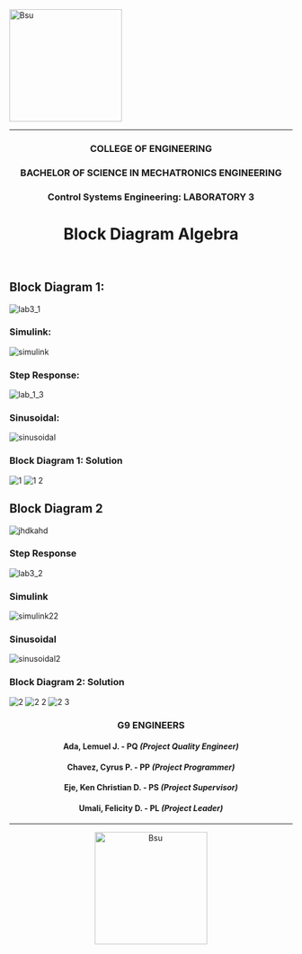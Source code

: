   <img src=https://github.com/limwelwel/ROBOTICS-2-PICTURES-AND-GIF/blob/44a768492060b21e114aa6e205f7cb09aa34ecfa/bsu%20header.png alt=Bsu style="height: 200px;">
  <hr>
<h3 align="center">COLLEGE OF ENGINEERING</h3>
<h3 align="center">BACHELOR OF SCIENCE IN MECHATRONICS ENGINEERING</h3>
<h3 align="center">Control Systems Engineering: LABORATORY 3</h3>
<h1 align="center"> Block Diagram Algebra </h1> 
<br>
  
## Block Diagram 1:

![lab3_1](https://github.com/CyrsChvz/CSE_BlockDiagramAlgebra_MEXE_3201_Group9_2024/assets/157597327/8b40fd9f-042d-4ce4-835d-d73f605a3173)

### Simulink:

![simulink](https://github.com/CyrsChvz/CSE_BlockDiagramAlgebra_MEXE_3201_Group9_2024/assets/157597327/433dff43-4cb0-43db-bf3e-3a2d62e21744)

### Step Response:

![lab_1_3](https://github.com/CyrsChvz/CSE_BlockDiagramAlgebra_MEXE_3201_Group9_2024/assets/157597327/781afbf8-258b-456c-9da9-1659cc4713c4)

### Sinusoidal:

![sinusoidal](https://github.com/CyrsChvz/CSE_BlockDiagramAlgebra_MEXE_3201_Group9_2024/assets/157597327/f1aecb23-7697-445d-a82c-add766e5577d)

### Block Diagram 1: Solution
![1](https://github.com/CyrsChvz/CSE_BlockDiagramAlgebra_MEXE_3201_Group9_2024/assets/157497997/6d37af31-c3fa-4d6c-bc40-92cacc4cee8c)
![1 2](https://github.com/CyrsChvz/CSE_BlockDiagramAlgebra_MEXE_3201_Group9_2024/assets/157497997/d7017a82-35ca-4e3e-9c5f-02e0ef3238d1)

## Block Diagram 2

![jhdkahd](https://github.com/CyrsChvz/CSE_BlockDiagramAlgebra_MEXE_3201_Group9_2024/assets/157597327/93f8026d-d812-45ac-899e-9368e4c81522)

### Step Response

![lab3_2](https://github.com/CyrsChvz/CSE_BlockDiagramAlgebra_MEXE_3201_Group9_2024/assets/157597327/6406c95c-3514-4553-bb17-f9da788c0a57)

### Simulink

![simulink22](https://github.com/CyrsChvz/CSE_BlockDiagramAlgebra_MEXE_3201_Group9_2024/assets/157597327/656aec82-1f2e-4b7e-b654-1fb986cb93b6)

### Sinusoidal

![sinusoidal2](https://github.com/CyrsChvz/CSE_BlockDiagramAlgebra_MEXE_3201_Group9_2024/assets/157597327/c9cc2246-1269-45bc-b87a-00b00628a2cd)

### Block Diagram 2: Solution
![2](https://github.com/CyrsChvz/CSE_BlockDiagramAlgebra_MEXE_3201_Group9_2024/assets/157497997/e3a88660-59d4-446e-9c75-e4f52cdfc27b)
![2 2](https://github.com/CyrsChvz/CSE_BlockDiagramAlgebra_MEXE_3201_Group9_2024/assets/157497997/7daaea30-e637-4c17-87e2-4448e10ae715)
![2 3](https://github.com/CyrsChvz/CSE_BlockDiagramAlgebra_MEXE_3201_Group9_2024/assets/157497997/cdc9c302-f9c6-420b-be47-9563a661763d)


<h3 align="center">G9 ENGINEERS</h3>

<h4 align="center">Ada, Lemuel J. - PQ <i>(Project Quality Engineer)</i></h4>
<h4 align="center">Chavez, Cyrus P. - PP <i>(Project Programmer)</i></h4>
<h4 align="center">Eje, Ken Christian D. - PS <i>(Project Supervisor)</i></h4>
<h4 align="center">Umali, Felicity D. - PL <i>(Project Leader)</i></h4>

<hr>
<p align="center">
  <img src=https://github.com/limwelwel/ROBOTICS-2-PICTURES-AND-GIF/blob/44a768492060b21e114aa6e205f7cb09aa34ecfa/bsu%20footer.png alt=Bsu style="height: 200px;">

